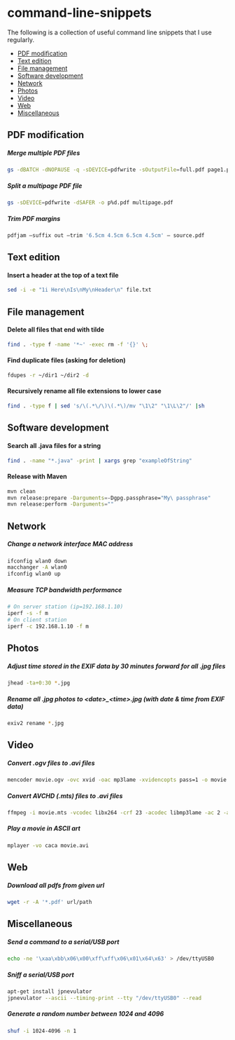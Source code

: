 # command-line-snippets

The following is a collection of useful command line snippets that I use regularly.

  * [PDF modification](#pdf-modification)
  * [Text edition](#text-edition)
  * [File management](#file-management)
  * [Software development](#software-development)
  * [Network](#network)
  * [Photos](#photos)
  * [Video](#video)
  * [Web](#web)
  * [Miscellaneous](#miscellaneous)

## PDF modification

##### Merge multiple PDF files

```bash
gs -dBATCH -dNOPAUSE -q -sDEVICE=pdfwrite -sOutputFile=full.pdf page1.pdf page2.pdf page3.pdf
```

##### Split a multipage PDF file

```bash
gs -sDEVICE=pdfwrite -dSAFER -o p%d.pdf multipage.pdf
```

##### Trim PDF margins

```bash
pdfjam –suffix out –trim '6.5cm 4.5cm 6.5cm 4.5cm' – source.pdf
```

## Text edition

#### Insert a header at the top of a text file

```bash
sed -i -e "1i Here\nIs\nMy\nHeader\n" file.txt
```

## File management

#### Delete all files that end with tilde

```bash
find . -type f -name '*~' -exec rm -f '{}' \;
```

#### Find duplicate files (asking for deletion)

```bash
fdupes -r ~/dir1 ~/dir2 -d
```

#### Recursively rename all file extensions to lower case

```bash
find . -type f | sed 's/\(.*\/\)\(.*\)/mv "\1\2" "\1\L\2"/' |sh
```

## Software development

#### Search all .java files for a string

```bash
find . -name "*.java" -print | xargs grep "exampleOfString"
```

#### Release with Maven

```bash
mvn clean
mvn release:prepare -Darguments=-Dgpg.passphrase="My\ passphrase"
mvn release:perform -Darguments=""
```

## Network

##### Change a network interface MAC address

```bash
ifconfig wlan0 down
macchanger -A wlan0
ifconfig wlan0 up
```

##### Measure TCP bandwidth performance

```bash
# On server station (ip=192.168.1.10)
iperf -s -f m
# On client station
iperf -c 192.168.1.10 -f m
```

## Photos

##### Adjust time stored in the EXIF data by 30 minutes forward for all .jpg files

```bash
jhead -ta+0:30 *.jpg
```

##### Rename all .jpg photos to \<date\>\_\<time\>.jpg (with date & time from EXIF data)

```bash
exiv2 rename *.jpg
```

## Video

##### Convert .ogv files to .avi files

```bash
mencoder movie.ogv -ovc xvid -oac mp3lame -xvidencopts pass=1 -o movie.avi
```

##### Convert AVCHD (.mts) files to .avi files

```bash
ffmpeg -i movie.mts -vcodec libx264 -crf 23 -acodec libmp3lame -ac 2 -ab 192k -s 640x360 movie.avi
```

##### Play a movie in ASCII art

```bash
mplayer -vo caca movie.avi
```

## Web

##### Download all pdfs from given url

```bash
wget -r -A '*.pdf' url/path
```

## Miscellaneous

#####  Send a command to a serial/USB port

```bash
echo -ne '\xaa\xbb\x06\x00\xff\xff\x06\x01\x64\x63' > /dev/ttyUSB0
```

##### Sniff a serial/USB port

```bash
apt-get install jpnevulator
jpnevulator --ascii --timing-print --tty "/dev/ttyUSB0" --read
```

##### Generate a random number between 1024 and 4096

```bash
shuf -i 1024-4096 -n 1
```
